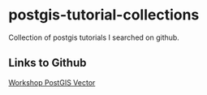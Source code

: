 # postgis-tutorial-collections
Collection of postgis tutorials I searched on github. 

## Links to Github
[Workshop PostGIS Vector](https://github.com/lcalisto/workshop-postgis-vector)

